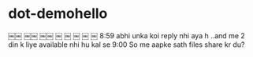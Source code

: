# dot-demohello
￼￼
￼￼
￼￼
￼
￼
￼
￼
￼
8:59
abhi unka koi reply nhi aya h ..and me 2 din k liye available nhi hu kal se
9:00
So me aapke sath files share kr du?
